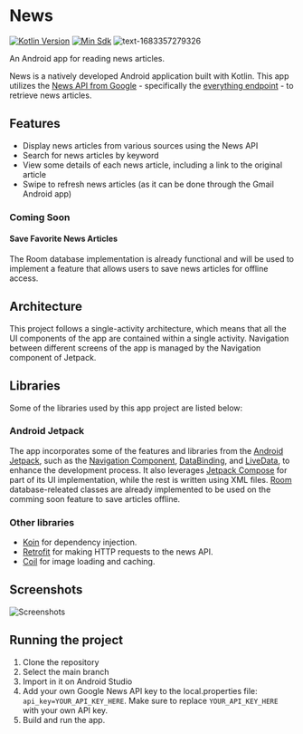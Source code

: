 
# News
[![Kotlin Version](https://img.shields.io/badge/kotlin-1.8.2-blue.svg)](https://kotlinlang.org) [![Min Sdk](https://img.shields.io/badge/minSdk-24-green.svg)](https://developer.android.com/about/versions/android-7.0)
![text-1683357279326](https://user-images.githubusercontent.com/20100533/236609315-2006d227-dae1-449e-9a86-fb3ec376247b.png)

An Android app for reading news articles. 

News is a natively developed Android application built with Kotlin. This app utilizes the [News API from Google](https://newsapi.org/) - specifically the [everything endpoint](https://newsapi.org/docs/endpoints/everything.) - to retrieve news articles.  

## Features

-   Display news articles from various sources using the News API
-   Search for news articles by keyword
-   View some details of each news article, including a link to the original article
-   Swipe to refresh news articles (as it can be done through the Gmail Android app)

### Coming Soon

#### Save Favorite News Articles

The Room database implementation is already functional and will be used to implement a feature that allows users to save news articles for offline access.


## Architecture

This project follows a single-activity architecture, which means that all the UI components of the app are contained within a single activity. Navigation between different screens of the app is managed by the Navigation component of Jetpack.


## Libraries
Some of the libraries used by this app project are listed below:

### Android Jetpack
The app incorporates some of the features and libraries from the [Android Jetpack](https://developer.android.com/jetpack), such as the [Navigation Component](https://developer.android.com/guide/navigation/navigation-getting-started), [DataBinding](https://developer.android.com/topic/libraries/data-binding), and [LiveData](https://developer.android.com/topic/libraries/architecture/livedata), to enhance the development process. It also leverages  [Jetpack Compose](https://developer.android.com/jetpack/compose) for part of its UI implementation, while the rest is written using XML files. [Room](https://developer.android.com/training/data-storage/room) database-releated classes are already implemented to be used on the comming soon feature to save articles offline.

### Other libraries
-   [Koin](https://insert-koin.io/) for dependency injection.
-   [Retrofit](https://square.github.io/retrofit/) for making HTTP requests to the news API.
-   [Coil](https://coil-kt.github.io/coil/) for image loading and caching.

## Screenshots
![Screenshots](https://user-images.githubusercontent.com/20100533/236609050-cb67c42e-e047-428d-8113-3d48a90c9213.png)

## Running the project

1.  Clone the repository
2.  Select the main branch
3.  Import in it on Android Studio
4.  Add your own Google News API key to the local.properties file:
    `api_key=YOUR_API_KEY_HERE`.
    Make sure to replace `YOUR_API_KEY_HERE` with your own API key. 
5. Build and run the app.

